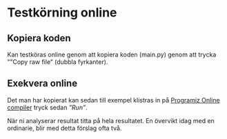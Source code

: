 <h1>Testkörning online</h1>
<h2>Kopiera koden</h2>
Kan testköras online genom att kopiera koden (main.py)
genom att trycka ”"Copy raw file” (dubbla fyrkanter).
<h2>Exekvera online</h2>
Det man har kopierat kan sedan till exempel klistras in på
<a href="https://www.programiz.com/python-programming/online-compiler/">Programiz Online compiler</a>
tryck sedan <em>”Run”</em>.
<p>
När ni analyserar resultat titta på hela resultatet. En övervikt idag med en ordinarie, blir med detta förslag ofta två.
</p>
